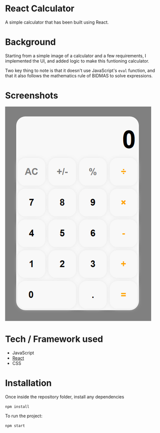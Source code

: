 # React Calculator

A simple calculator that has been built using React.

# Background

Starting from a simple image of a calculator and a few requirements, I implemented the UI, and added logic to make this funtioning calculator.

Two key thing to note is that it doesn't use JavaScript's `eval` function, and that it also follows the mathematics rule of BIDMAS to solve expressions.

# Screenshots

![Screenshot of calculator](https://github.com/hineshvadgama/react-calculator/blob/master/img/Screenshot_1.PNG)

# Tech / Framework used

* JavaScript
* [React](https://reactjs.org/)
* CSS

# Installation

Once inside the repository folder, install any dependencies

`npm install`

To run the project:

`npm start`
